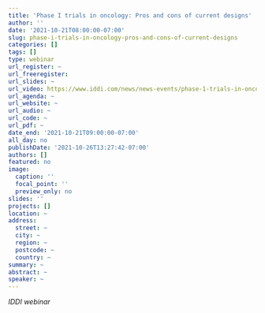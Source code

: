 ```yaml
---
title: 'Phase I trials in oncology: Pros and cons of current designs'
author: ''
date: '2021-10-21T08:00:00-07:00'
slug: phase-i-trials-in-oncology-pros-and-cons-of-current-designs
categories: []
tags: []
type: webinar
url_register: ~
url_freeregister: 
url_slides: ~
url_video: https://www.iddi.com/news/news-events/phase-1-trials-in-oncology/
url_agenda: ~
url_website: ~
url_audio: ~
url_code: ~
url_pdf: ~
date_end: '2021-10-21T09:00:00-07:00'
all_day: no
publishDate: '2021-10-26T13:27:42-07:00'
authors: []
featured: no
image:
  caption: ''
  focal_point: ''
  preview_only: no
slides: ''
projects: []
location: ~
address:
  street: ~
  city: ~
  region: ~
  postcode: ~
  country: ~
summary: ~
abstract: ~
speaker: ~
---
```

*IDDI webinar*
<!--more-->

